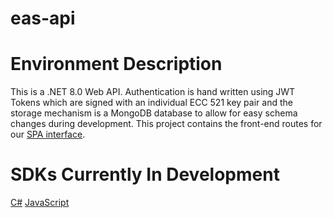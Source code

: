 # eas-api

# Environment Description
This is a .NET 8.0 Web API. Authentication is hand written using JWT Tokens which are signed with an individual ECC 521 key pair and the storage mechanism is a MongoDB database to allow for easy schema changes during development. This project contains the front-end routes for our [SPA interface](https://github.com/Encryption-API-Services/AngularSPA).

# SDKs Currently In Development
[C#](https://github.com/Cryptographic-API-Services/cas-dotnet-sdk)
[JavaScript](https://github.com/Cryptographic-API-Services/cas-typescript-sdk)
